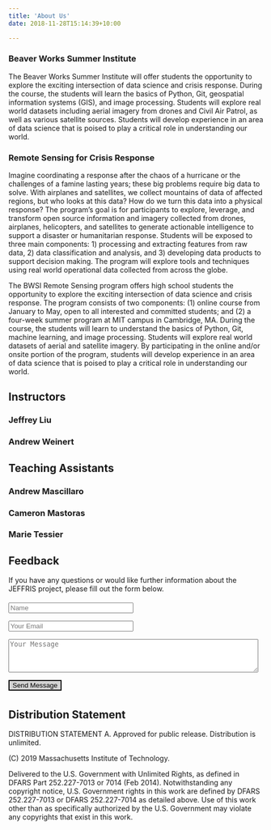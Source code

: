 ```yaml
---
title: 'About Us'
date: 2018-11-28T15:14:39+10:00

---
```



<style type="text/css">
	#email-feedback * {
		margin: 5px;
		margin-left: 0px;
	}
	.textfield {
		width: 50%;
	}
	#submit {
		background-color: lightgray;
		color: black;
		border: 2px solid black;
		margin-left: 0px;
		transition: border-color 0.2s, color 0.2s, background-color 0.2s;
		-moz-transition: border-color 0.2s color 0.2s background-color 0.2s;
	}
	#submit:hover {
		border-color: lightblue;
		color: lightblue;
		background-color: black;
	}
</style> 

### Beaver Works Summer Institute

The Beaver Works Summer Institute will offer students the opportunity to explore the exciting intersection of data science and crisis response. During the course, the students will learn the basics of Python, Git, geospatial information systems (GIS), and image processing. Students will explore real world datasets including aerial imagery from drones and Civil Air Patrol, as well as various satellite sources. Students will develop experience in an area of data science that is poised to play a critical role in understanding our world.

### Remote Sensing for Crisis Response

Imagine coordinating a response after the chaos of a hurricane or the challenges of a famine lasting years; these big problems require big data to solve. With airplanes and satellites, we collect mountains of data of affected regions, but who looks at this data? How do we turn this data into a physical response? The program’s goal is for participants to explore, leverage, and transform open source information and imagery collected from drones, airplanes, helicopters, and satellites to generate actionable intelligence to support a disaster or humanitarian response. Students will be exposed to three main components: 1) processing and extracting features from raw data, 2) data classification and analysis, and 3) developing data products to support decision making. The program will explore tools and techniques using real world operational data collected from across the globe.

The BWSI Remote Sensing program offers high school students the opportunity to explore the exciting intersection of data science and crisis response.  The program consists of two components: (1) online course from January to May, open to all interested and committed students; and (2) a four-week summer program at MIT campus in Cambridge, MA. During the course, the students will learn to understand the basics of Python, Git, machine learning, and image processing. Students will explore real world datasets of aerial and satellite imagery. By participating in the online and/or onsite portion of the program, students will develop experience in an area of data science that is poised to play a critical role in understanding our world.

## Instructors

### Jeffrey Liu

### Andrew Weinert

## Teaching Assistants

### Andrew Mascillaro

### Cameron Mastoras

### Marie Tessier

## Feedback

If you have any questions or would like further information about the JEFFRIS project, please fill out the form below.

<div id="email-feedback">
	<form method="post" action="//formspree.io/amascillaro@gmail.com">
		<div><input class="textfield" type="text" name="name" id="name" placeholder="Name" /></div>
		<div><input class="textfield" type="email" name="email" id="email" placeholder="Your Email" /></div>
		<div><textarea name="message" id="message" placeholder="Your Message" rows="4" style="width: 100%"></textarea></div>
		<input id="submit" type="submit" value="Send Message" />
	</form>
</div>

## Distribution Statement

DISTRIBUTION STATEMENT A. Approved for public release. Distribution is unlimited.

(C) 2019 Massachusetts Institute of Technology.

Delivered to the U.S. Government with Unlimited Rights, as defined in DFARS Part 252.227-7013 or 7014 (Feb 2014). Notwithstanding any copyright notice, U.S. Government rights in this work are defined by DFARS 252.227-7013 or DFARS 252.227-7014 as detailed above. Use of this work other than as specifically authorized by the U.S. Government may violate any copyrights that exist in this work.
